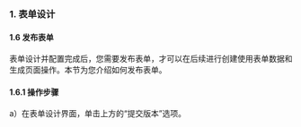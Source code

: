 ### 1. 表单设计

#### 1.6 发布表单

表单设计并配置完成后，您需要发布表单，才可以在后续进行创建使用表单数据和生成页面操作。本节为您介绍如何发布表单。

#### 1.6.1 操作步骤

a）在表单设计界面，单击上方的“提交版本”选项。
